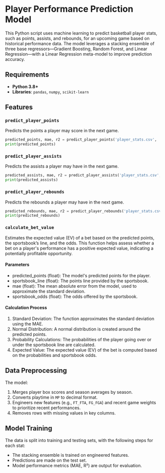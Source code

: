 # Player Performance Prediction Model

This Python script uses machine learning to predict basketball player stats, such as points, assists, and rebounds, for an upcoming game based on historical performance data. The model leverages a stacking ensemble of three base regressors—Gradient Boosting, Random Forest, and Linear Regression—with a Linear Regression meta-model to improve prediction accuracy.

## Requirements

- **Python 3.8+**
- **Libraries**: `pandas`, `numpy`, `scikit-learn`

## Features

### `predict_player_points`

Predicts the points a player may score in the next game.

```python
predicted_points, mae, r2 = predict_player_points('player_stats.csv', 'player_averages.csv')
print(predicted_points)
```

### `predict_player_assists`

Predicts the assists a player may have in the next game.

```python
predicted_assists, mae, r2 = predict_player_assists('player_stats.csv', 'player_averages.csv')
print(predicted_assists)
```

### `predict_player_rebounds`

Predicts the rebounds a player may have in the next game.

```python
predicted_rebounds, mae, r2 = predict_player_rebounds('player_stats.csv', 'player_averages.csv')
print(predicted_rebounds)
```
### `calculate_bet_value`

Estimates the expected value (EV) of a bet based on the predicted points, the sportsbook’s line, and the odds. This function helps assess whether a bet on a player's performance has a positive expected value, indicating a potentially profitable opportunity.

#### Parameters

* predicted_points (float): The model's predicted points for the player.
* sportsbook_line (float): The points line provided by the sportsbook.
* mae (float): The mean absolute error from the model, used to approximate the standard deviation.
* sportsbook_odds (float): The odds offered by the sportsbook.

#### Calculation Process

1. Standard Deviation: The function approximates the standard deviation using the MAE.
2. Normal Distribution: A normal distribution is created around the predicted points.
3. Probability Calculations: The probabilities of the player going over or under the sportsbook line are calculated.
4. Expected Value: The expected value (EV) of the bet is computed based on the probabilities and sportsbook odds.

## Data Preprocessing

The model:
1. Merges player box scores and season averages by season.
2. Converts playtime in `MP` to decimal format.
3. Engineers new features (e.g., `FT_FTA`, `FG_FGA`) and recent game weights to prioritize recent performances.
4. Removes rows with missing values in key columns.

## Model Training

The data is split into training and testing sets, with the following steps for each stat:
- The stacking ensemble is trained on engineered features.
- Predictions are made on the test set.
- Model performance metrics (MAE, R²) are output for evaluation.